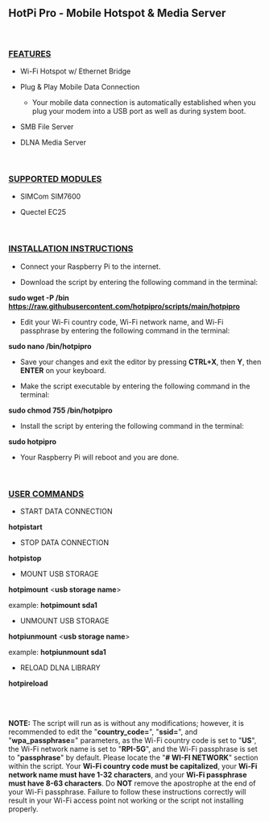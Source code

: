 **<h2>HotPi Pro - Mobile Hotspot & Media Server</h2>**

<br>

**<h3><ins>FEATURES</ins></h3>**

- Wi-Fi Hotspot w/ Ethernet Bridge

- Plug & Play Mobile Data Connection

  - Your mobile data connection is automatically established when you plug your modem into a USB port as well as during system boot.

- SMB File Server

- DLNA Media Server

<BR>

**<h3><ins>SUPPORTED MODULES</ins></h3>**

- SIMCom SIM7600

- Quectel EC25

<br>

**<h3><ins>INSTALLATION INSTRUCTIONS</ins></h3>**

- Connect your Raspberry Pi to the internet.

- Download the script by entering the following command in the terminal:

**sudo wget -P /bin https://raw.githubusercontent.com/hotpipro/scripts/main/hotpipro**

- Edit your Wi-Fi country code, Wi-Fi network name, and Wi-Fi passphrase by entering the following command in the terminal:

**sudo nano /bin/hotpipro**

- Save your changes and exit the editor by pressing **CTRL+X**, then **Y**, then **ENTER** on your keyboard.

- Make the script executable by entering the following command in the terminal:

**sudo chmod 755 /bin/hotpipro**

- Install the script by entering the following command in the terminal:

**sudo hotpipro**

- Your Raspberry Pi will reboot and you are done.

<br>

**<h3><ins>USER COMMANDS</ins></h3>**

- START DATA CONNECTION

**hotpistart**

- STOP DATA CONNECTION

**hotpistop**

- MOUNT USB STORAGE

**hotpimount** \<**usb storage name**\>

example: **hotpimount sda1**

- UNMOUNT USB STORAGE

**hotpiunmount** \<**usb storage name**\>

example: **hotpiunmount sda1**

- RELOAD DLNA LIBRARY

**hotpireload**

<br>
<br>

**NOTE:** The script will run as is without any modifications; however, it is recommended to edit the "**country_code=**", "**ssid=**", and "**wpa_passphrase=**" parameters, as the Wi-Fi country code is set to "**US**", the Wi-Fi network name is set to "**RPI-5G**", and the Wi-Fi passphrase is set to "**passphrase**" by default. Please locate the "**# WI-FI NETWORK**" section within the script. Your **Wi-Fi country code must be capitalized**, your **Wi-Fi network name must have 1-32 characters**, and your **Wi-Fi passphrase must have 8-63 characters**. Do **NOT** remove the apostrophe at the end of your Wi-Fi passphrase. Failure to follow these instructions correctly will result in your Wi-Fi access point not working or the script not installing properly.
